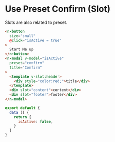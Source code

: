 # Use Preset Confirm (Slot)
Slots are also related to preset.
```html
<n-button
  size="small"
  @click="isActive = true"
>
  Start Me up
</n-button>
<n-modal v-model="isActive" 
  preset="confirm"
  title="Confirm"
>
  <template v-slot:header>
    <div style="color:red;">title</div>
  </template>
  <div slot="content">content</div>
  <div slot="footer">footer</div>
</n-modal>
```
```js
export default {
  data () {
    return {
      isActive: false,
    }
  }
}
```